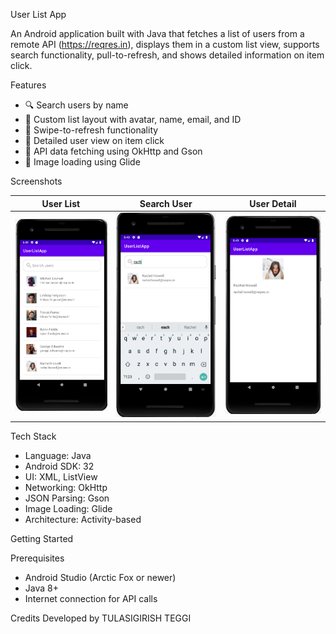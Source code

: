  User List App

An Android application built with Java that fetches a list of users from a remote API (https://reqres.in), displays them in a custom list view, supports search functionality, pull-to-refresh, and shows detailed information on item click.

Features

- 🔍 Search users by name
- 📱 Custom list layout with avatar, name, email, and ID
- 🔁 Swipe-to-refresh functionality
- 📄 Detailed user view on item click
- 📡 API data fetching using OkHttp and Gson
- 📸 Image loading using Glide

 Screenshots

| User List | Search User | User Detail |
|----------|-------------|-------------|
| ![User List](screenshots/user_list.png) | ![Search](screenshots/search_user.png) | ![User Detail](screenshots/user_detail.png) |

Tech Stack

- Language: Java
- Android SDK: 32
- UI: XML, ListView
- Networking: OkHttp
- JSON Parsing: Gson
- Image Loading: Glide
- Architecture: Activity-based

Getting Started

Prerequisites

- Android Studio (Arctic Fox or newer)
- Java 8+
- Internet connection for API calls

Credits Developed by TULASIGIRISH TEGGI 

